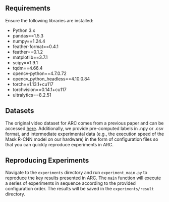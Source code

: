## Requirements

Ensure the following libraries are installed:

- Python 3.x
- pandas==1.5.3
- numpy==1.24.4
- feather-format==0.4.1
- feather==0.1.2
- matplotlib==3.7.1
- scipy==1.9.1
- tqdm==4.66.4
- opencv-python==4.7.0.72
- opencv_python_headless==4.10.0.84
- torch==1.13.1+cu117
- torchvision==0.14.1+cu117
- ultralytics==8.2.51

## Datasets
The original video dataset for ARC comes from a previous paper and can be accessed [<u>here</u>](https://github.com/stanford-futuredata/blazeit). Additionally, we provide pre-computed labels in .npy or .csv format, and intermediate experimental data (e.g., the execution speed of the Mask R-CNN model on our hardware) in the form of configuration files so that you can quickly reproduce experiments in ARC.
 

## Reproducing Experiments
Navigate to the `experiments` directory and run `experiment_main.py` to reproduce the key results presented in ARC. The `main` function will execute a series of experiments in sequence according to the provided configuration order. The results will be saved in the `experiments/result` directory.


